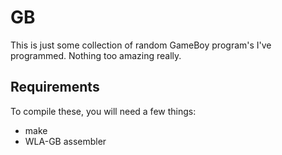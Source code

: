 # GB
This is just some collection of random GameBoy program's I've programmed. Nothing too amazing really.

## Requirements
To compile these, you will need a few things:
* make
* WLA-GB assembler
